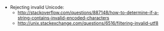
* Rejecting invalid Unicode:
  * http://stackoverflow.com/questions/887148/how-to-determine-if-a-string-contains-invalid-encoded-characters
  * http://unix.stackexchange.com/questions/6516/filtering-invalid-utf8
